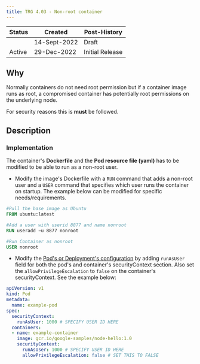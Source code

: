 ```yaml
---
title: TRG 4.03 - Non-root container
---
```


| Status | Created      | Post-History                     |
|--------|--------------|----------------------------------|
|        | 14-Sept-2022 | Draft                            |
| Active | 29-Dec-2022  | Initial Release                  |

## Why

Normally containers do not need root permission but if a container image runs as root, a compromised container has potentially root permissions on the underlying node.

For security reasons this is **must** be followed.

## Description

### Implementation

The container's **Dockerfile** and the **Pod resource file (yaml)** has to be modified to be able to run as a non-root user.

- Modify the image's Dockerfile with a `RUN` command that adds a non-root user and a `USER` command that specifies which user runs the container on startup. The example below can be modified for specific needs/requirements.

```Dockerfile
#Pull the base image as Ubuntu
FROM ubuntu:latest

#Add a user with userid 8877 and name nonroot
RUN useradd −u 8877 nonroot

#Run Container as nonroot
USER nonroot
```

- Modify the [Pod's or Deployment's configuration](https://kubernetes.io/docs/tasks/configure-pod-container/security-context/#set-the-security-context-for-a-container) by adding `runAsUser` field for both the pod's and container's securityContext section. Also set the `allowPrivilegeEscalation` to `false` on the container's securityContext. See the example below:

```yaml
apiVersion: v1
kind: Pod
metadata:
  name: example-pod
spec:
  securityContext:
    runAsUser: 1000 # SPECIFY USER ID HERE
  containers:
  - name: example-container
    image: gcr.io/google-samples/node-hello:1.0
    securityContext:
      runAsUser: 1000 # SPECIFY USER ID HERE
      allowPrivilegeEscalation: false # SET THIS TO FALSE
```
